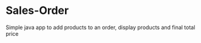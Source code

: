 ﻿# Sales-Order

Simple java app to add products to an order, display products and final total price
